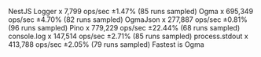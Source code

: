 NestJS Logger x 7,799 ops/sec ±1.47% (85 runs sampled) Ogma x 695,349 ops/sec ±4.70% (82 runs sampled) OgmaJson x 277,887 ops/sec ±0.81% (96 runs sampled) Pino x 779,229 ops/sec ±22.44% (68 runs sampled) console.log x 147,514 ops/sec ±2.71% (85 runs sampled) process.stdout x 413,788 ops/sec ±2.05% (79 runs sampled) Fastest is Ogma

